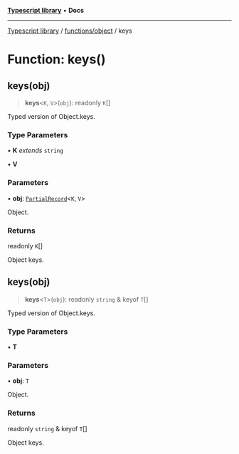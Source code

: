 [**Typescript library**](../../../index.md) • **Docs**

***

[Typescript library](../../../modules.md) / [functions/object](../index.md) / keys

# Function: keys()

## keys(obj)

> **keys**\<`K`, `V`\>(`obj`): readonly `K`[]

Typed version of Object.keys.

### Type Parameters

• **K** *extends* `string`

• **V**

### Parameters

• **obj**: [`PartialRecord`](../../../types/core/type-aliases/PartialRecord.md)\<`K`, `V`\>

Object.

### Returns

readonly `K`[]

Object keys.

## keys(obj)

> **keys**\<`T`\>(`obj`): readonly `string` & keyof `T`[]

Typed version of Object.keys.

### Type Parameters

• **T**

### Parameters

• **obj**: `T`

Object.

### Returns

readonly `string` & keyof `T`[]

Object keys.
